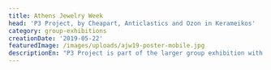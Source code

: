 ```yaml
---
title: Athens Jewelry Week
head: 'P3 Project, by Cheapart, Anticlastics and Οzon in Kerameikos'
category: group-exhibitions
creationDate: '2019-05-22'
featuredImage: /images/uploads/ajw19-poster-mobile.jpg
descriptionEn: "P3 Project is part of the larger group exhibition with the same title that took place earlier this year, at the Metropolitan Expo, as part of the 32nd edition of Athens International Jewelry Show. P3 brought together fine artists, contemporary jewelry artists και fashion designers, aiming to underline the importance of boundaries-crossing collaborations.\nWindow display, 3b Vissis Str., Athens 105 54\L\nDates : 22/05\_- 29/05 2019\L\nOpening Hours : 24h\n"
---
```


